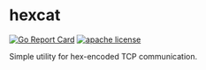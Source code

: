 # hexcat

[![Go Report Card](https://goreportcard.com/badge/github.com/bendiscz/hexcat)](https://goreportcard.com/report/github.com/bendiscz/hexcat)
[![apache license](https://img.shields.io/badge/license-Apache-blue.svg)](LICENSE)

Simple utility for hex-encoded TCP communication.
